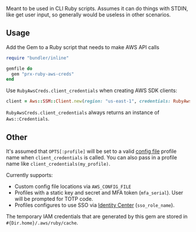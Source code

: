 Meant to be used in CLI Ruby scripts. Assumes it can do things with STDIN, like get user input, so generally would be useless in other scenarios.

## Usage

Add the Gem to a Ruby script that needs to make AWS API calls

```ruby
require "bundler/inline"

gemfile do
  gem "prx-ruby-aws-creds"
end
```

Use `RubyAwsCreds.client_credentials` when creating AWS SDK clients:

```ruby
client = Aws::SSM::Client.new(region: "us-east-1", credentials: RubyAwsCreds.client_credentials)
```

`RubyAwsCreds.client_credentials` always returns an instance of `Aws::Credentials`.

## Other

It's assumed that `OPTS[:profile]` will be set to a valid [config file](https://docs.aws.amazon.com/cli/latest/userguide/cli-configure-files.html) profile name when `client_credentials` is called. You can also pass in a profile name like `client_credentials(my_profile)`.

Currently supports:
- Custom config file locations via `AWS_CONFIG_FILE`
- Profiles with a static key and secret and MFA token (`mfa_serial`). User will be prompted for TOTP code.
- Profiles configures to use SSO via [Identity Center](https://aws.amazon.com/iam/identity-center/) (`sso_role_name`).

The temporary IAM credentials that are generated by this gem are stored in `#{Dir.home}/.aws/ruby/cache`.
